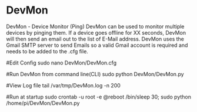 DevMon
======

DevMon - Device Monitor (Ping)
DevMon can be used to monitor multiple devices by pinging them. If a device goes offline for XX seconds, DevMon will then send an email out to the list of E-Mail address. DevMon uses the Gmail SMTP server to send Emails so a valid Gmail account is required and needs to be added to the .cfg file.


#Edit Config
sudo nano DevMon/DevMon.cfg

#Run DevMon from command line(CLI)
sudo python DevMon/DevMon.py 


#View Log file
tail /var/tmp/DevMon.log -n 200

#Run at startup
sudo crontab -u root -e
@reboot /bin/sleep 30; sudo python /home/pi/DevMon/DevMon.py
